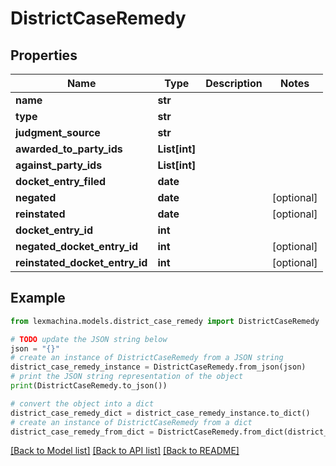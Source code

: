 # DistrictCaseRemedy


## Properties

Name | Type | Description | Notes
------------ | ------------- | ------------- | -------------
**name** | **str** |  | 
**type** | **str** |  | 
**judgment_source** | **str** |  | 
**awarded_to_party_ids** | **List[int]** |  | 
**against_party_ids** | **List[int]** |  | 
**docket_entry_filed** | **date** |  | 
**negated** | **date** |  | [optional] 
**reinstated** | **date** |  | [optional] 
**docket_entry_id** | **int** |  | 
**negated_docket_entry_id** | **int** |  | [optional] 
**reinstated_docket_entry_id** | **int** |  | [optional] 

## Example

```python
from lexmachina.models.district_case_remedy import DistrictCaseRemedy

# TODO update the JSON string below
json = "{}"
# create an instance of DistrictCaseRemedy from a JSON string
district_case_remedy_instance = DistrictCaseRemedy.from_json(json)
# print the JSON string representation of the object
print(DistrictCaseRemedy.to_json())

# convert the object into a dict
district_case_remedy_dict = district_case_remedy_instance.to_dict()
# create an instance of DistrictCaseRemedy from a dict
district_case_remedy_from_dict = DistrictCaseRemedy.from_dict(district_case_remedy_dict)
```
[[Back to Model list]](../README.md#documentation-for-models) [[Back to API list]](../README.md#documentation-for-api-endpoints) [[Back to README]](../README.md)


